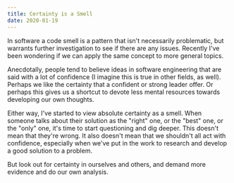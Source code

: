 ```yaml
---
title: Certainty is a Smell
date: 2020-01-19
---
```


In software a code smell is a pattern that isn't necessarily problematic, but warrants further investigation to see if there are any issues. Recently I've been wondering if we can apply the same concept to more general topics.

Anecdotally, people tend to believe ideas in software engineering that are said with a lot of confidence (I imagine this is true in other fields, as well). Perhaps we like the certainty that a confident or strong leader offer. Or perhaps this gives us a shortcut to devote less mental resources towards developing our own thoughts.

Either way, I've started to view absolute certainty as a smell. When someone talks about their solution as the "right" one, or the "best" one, or the "only" one, it's time to start questioning and dig deeper. This doesn't mean that they're wrong. It also doesn't mean that we shouldn't all act with confidence, especially when we've put in the work to research and develop a good solution to a problem.

But look out for certainty in ourselves and others, and demand more evidence and do our own analysis.
